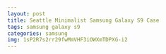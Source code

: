 ```yaml
---
layout: post
title: Seattle Minimalist Samsung Galaxy S9 Case
tags: samsung galaxy s9
categories: samsung
img: 1sP2R7s2rr29fwMmVHF3iOWXmTDPXG-i2
---
```

